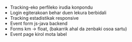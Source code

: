 - Tracking-eko perfileko irudia konpondu
- Login egiterakoan behar duen lekura berbidali
- Tracking estadistikak responsive
- Event form js-java backend
- Forms km -> float, (bakarrik ahal da zenbaki osoa sartu)
- Event page kirol mota label